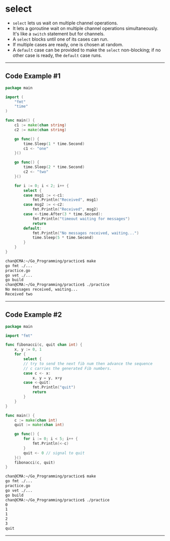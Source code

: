 # select

- `select` lets us wait on multiple channel operations.
- It lets a goroutine wait on multiple channel operations simultaneously. It's like a `switch` statement but for channels.
- A `select` blocks until one of its cases can run.
- If multiple cases are ready, one is chosen at random.
- A `default` case can be provided to make the `select` non-blocking; if no other case is ready, the `default` case runs.

---

## Code Example #1

```go
package main

import (
	"fmt"
	"time"
)

func main() {
	c1 := make(chan string)
	c2 := make(chan string)

	go func() {
		time.Sleep(1 * time.Second)
		c1 <- "one"
	}()

	go func() {
		time.Sleep(2 * time.Second)
		c2 <- "two"
	}()

	for i := 0; i < 2; i++ {
		select {
		case msg1 := <-c1:
			fmt.Println("Received", msg1)
		case msg2 := <-c2:
			fmt.Println("Received", msg2)
		case <-time.After(3 * time.Second):
			fmt.Println("timeout waiting for messages")
			return
		default:
			fmt.Println("No messages received, waiting...")
			time.Sleep(5 * time.Second)
		}
	}
}
```

```sh
chan@CMA:~/Go_Programming/practice$ make
go fmt ./...
practice.go
go vet ./...
go build
chan@CMA:~/Go_Programming/practice$ ./practice
No messages received, waiting...
Received two
```



---

## Code Example #2

```go
package main

import "fmt"

func fibonacci(c, quit chan int) {
	x, y := 0, 1
	for {
		select {
        // try to send the next fib num then advance the sequence
        // c carries the generated Fib numbers.
		case c <- x:
			x, y = y, x+y
		case <-quit:
			fmt.Println("quit")
			return
		}
	}
}

func main() {
	c := make(chan int)
	quit := make(chan int)

	go func() {
		for i := 0; i < 5; i++ {
			fmt.Println(<-c)
		}
		quit <- 0 // signal to quit
	}()
	fibonacci(c, quit)
}
```

```sh
chan@CMA:~/Go_Programming/practice$ make
go fmt ./...
practice.go
go vet ./...
go build
chan@CMA:~/Go_Programming/practice$ ./practice
0
1
1
2
3
quit
```

---

